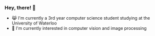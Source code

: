 ### Hey, there! 👋

- 😹 I'm currently a 3rd year computer science student studying at the University of Waterloo
- 💭 I'm currently interested in computer vision and image processing
<!--
**MingLongSu/MingLongSu** is a ✨ _special_ ✨ repository because its `README.md` (this file) appears on your GitHub profile.

Here are some ideas to get you started:

- 🔭 I’m currently working on ...
- 🌱 I’m currently learning ...
- 👯 I’m looking to collaborate on ...
- 🤔 I’m looking for help with ...
- 💬 Ask me about ...
- 📫 How to reach me: ...
- 😄 Pronouns: ...
- ⚡ Fun fact: ...
-->
